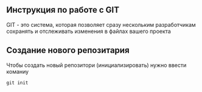 ## Инструкция по работе с GIT

GIT - это система, которая позволяет сразу нескольким разработчикам сохранять и отслеживать изменения в файлах вашего проекта

## Создание нового репозитария

Чтобы создать новый репозитори (инициализировать) нужно ввести команиу

    git init


